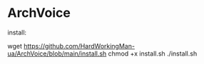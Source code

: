 # ArchVoice

install:

wget https://github.com/HardWorkingMan-ua/ArchVoice/blob/main/install.sh
chmod +x install.sh
./install.sh
